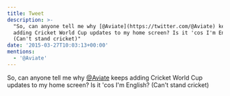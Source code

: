 ```yaml
---
title: Tweet
description: >-
  "So, can anyone tell me why [@Aviate](https://twitter.com/@Aviate) keeps
  adding Cricket World Cup updates to my home screen? Is it 'cos I'm English?
  (Can't stand cricket)"
date: '2015-03-27T10:03:13+00:00'
mentions:
  - '@Aviate'
---
```

So, can anyone tell me why [@Aviate](https://twitter.com/@Aviate) keeps adding Cricket World Cup updates to my home screen? Is it 'cos I'm English? (Can't stand cricket)
